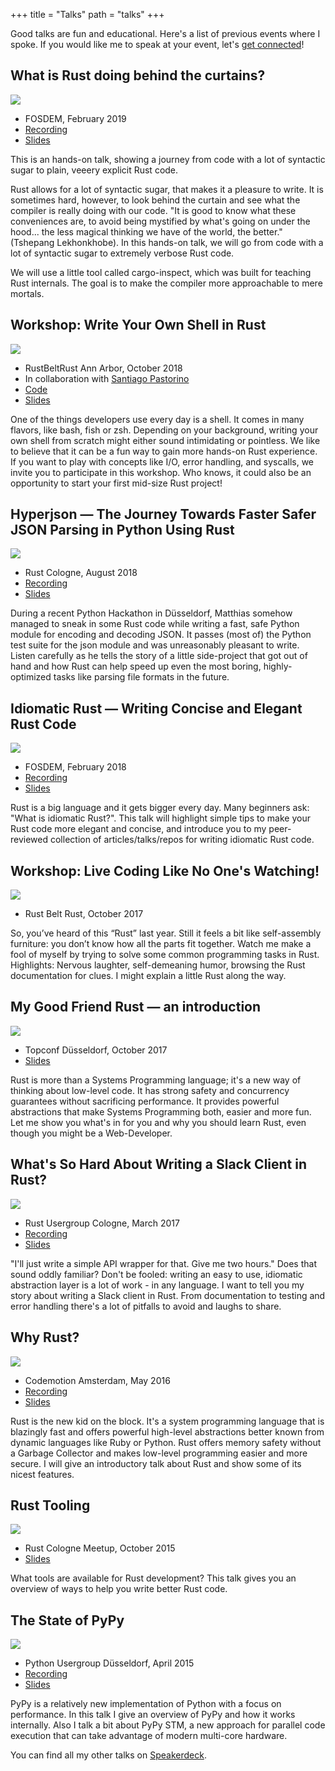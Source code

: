 +++
title = "Talks"
path = "talks"
+++

Good talks are fun and educational. 
Here's a list of previous events where I spoke.
If you would like me to speak at your event, let's [get connected](mailto:matthias-endler@gmx.net)!


## What is Rust doing behind the curtains?

![](./2019-fosdem.jpg)

-   FOSDEM, February 2019
-   [Recording](https://fosdem.org/2019/schedule/event/rust_cargo_inspect/)
-   [Slides](https://speakerdeck.com/mre/what-is-rust-doing-behind-the-curtains)

This is an hands-on talk, showing a journey from code with a lot of syntactic
sugar to plain, veeery explicit Rust code.

Rust allows for a lot of syntactic sugar, that makes it a pleasure to write. It
is sometimes hard, however, to look behind the curtain and see what the compiler
is really doing with our code. "It is good to know what these conveniences are,
to avoid being mystified by what's going on under the hood... the less magical
thinking we have of the world, the better." (Tshepang Lekhonkhobe). In this
hands-on talk, we will go from code with a lot of syntactic sugar to extremely
verbose Rust code.

We will use a little tool called cargo-inspect, which was built for teaching
Rust internals. The goal is to make the compiler more approachable to mere
mortals.


## Workshop: Write Your Own Shell in Rust

![](./2018-shell-workshop.jpg)

-   RustBeltRust Ann Arbor, October 2018
-   In collaboration with [Santiago
    Pastorino](https://github.com/spastorino)
-   [Code](https://gitlab.com/mre_/rush)
-   [Slides](https://speakerdeck.com/mre/workshop-write-your-own-shell-in-rust)

One of the things developers use every day is a shell. It comes in many
flavors, like bash, fish or zsh. Depending on your background, writing
your own shell from scratch might either sound intimidating or
pointless. We like to believe that it can be a fun way to gain more
hands-on Rust experience. If you want to play with concepts like I/O,
error handling, and syscalls, we invite you to participate in this
workshop. Who knows, it could also be an opportunity to start your first
mid-size Rust project!

## Hyperjson — The Journey Towards Faster Safer JSON Parsing in Python Using Rust

![](./2018-hyperjson.jpg)

-   Rust Cologne, August 2018
-   [Recording](https://www.youtube.com/watch?v=f1ln5j3aoSI)
-   [Slides](https://speakerdeck.com/mre/hyperjson-the-journey-towards-faster-safer-json-parsing-in-python-using-rust)

During a recent Python Hackathon in Düsseldorf, Matthias somehow managed
to sneak in some Rust code while writing a fast, safe Python module for
encoding and decoding JSON. It passes (most of) the Python test suite
for the json module and was unreasonably pleasant to write. Listen
carefully as he tells the story of a little side-project that got out of
hand and how Rust can help speed up even the most boring,
highly-optimized tasks like parsing file formats in the future.

## Idiomatic Rust — Writing Concise and Elegant Rust Code

![](./2018-fosdem.jpg)

-   FOSDEM, February 2018
-   [Recording](https://www.youtube.com/watch?v=P2mooqNMxMs)
-   [Slides](https://speakerdeck.com/mre/idiomatic-rust-writing-concise-and-elegant-rust-code)

Rust is a big language and it gets bigger every day. Many beginners ask:
"What is idiomatic Rust?". This talk will highlight simple tips to make
your Rust code more elegant and concise, and introduce you to my
peer-reviewed collection of articles/talks/repos for writing idiomatic
Rust code.

## Workshop: Live Coding Like No One's Watching!

![](./2017-rustbeltrust.jpg)

-   Rust Belt Rust, October 2017

So, you’ve heard of this “Rust” last year. Still it feels a bit like
self-assembly furniture: you don’t know how all the parts fit together.
Watch me make a fool of myself by trying to solve some common
programming tasks in Rust.
Highlights: Nervous laughter, self-demeaning humor, browsing the Rust
documentation for clues. I might explain a little Rust along the way.

## My Good Friend Rust — an introduction

![](./2017-topconf.jpg)

-   Topconf Düsseldorf, October 2017
-   [Slides](https://speakerdeck.com/mre/my-good-friend-rust-topconf-2017)

Rust is more than a Systems Programming language; it's a new way of
thinking about low-level code. It has strong safety and concurrency
guarantees without sacrificing performance. It provides powerful
abstractions that make Systems Programming both, easier and more fun.
Let me show you what's in for you and why you should learn Rust, even
though you might be a Web-Developer.

## What's So Hard About Writing a Slack Client in Rust?

![](./slack-client.jpg)

-   Rust Usergroup Cologne, March 2017
-   [Recording](https://www.youtube.com/watch?v=rrtJh1kz1Ms)
-   [Slides](https://speakerdeck.com/mre/whats-so-hard-about-writing-a-slack-client-in-rust)

"I'll just write a simple API wrapper for that. Give me two hours." Does
that sound oddly familiar? Don't be fooled: writing an easy to use,
idiomatic abstraction layer is a lot of work - in any language. I want
to tell you my story about writing a Slack client in Rust. From
documentation to testing and error handling there's a lot of pitfalls to
avoid and laughs to share.

## Why Rust?

![](./why-rust.jpg)

-   Codemotion Amsterdam, May 2016
-   [Recording](https://www.youtube.com/watch?v=imtejBNbm0o)
-   [Slides](https://speakerdeck.com/mre/why-rust)

Rust is the new kid on the block. It's a system programming language
that is blazingly fast and offers powerful high-level abstractions
better known from dynamic languages like Ruby or Python. Rust offers
memory safety without a Garbage Collector and makes low-level
programming easier and more secure. I will give an introductory talk
about Rust and show some of its nicest features.

## Rust Tooling

![](./2015-tooling.jpg)

-   Rust Cologne Meetup, October 2015
-   [Slides](https://speakerdeck.com/mre/rust-tooling-october-2015)

What tools are available for Rust development? This talk gives you an
overview of ways to help you write better Rust code.

## The State of PyPy

![](./pypy.jpg)

-   Python Usergroup Düsseldorf, April 2015
-   [Recording](https://www.youtube.com/watch?v=YEzuUJGcPqc)
-   [Slides](https://speakerdeck.com/mre/the-state-of-pypy-april-2015)

PyPy is a relatively new implementation of Python with a focus on
performance. In this talk I give an overview of PyPy and how it works
internally. Also I talk a bit about PyPy STM, a new approach for
parallel code execution that can take advantage of modern multi-core
hardware.

You can find all my other talks on
[Speakerdeck](https://speakerdeck.com/mre).